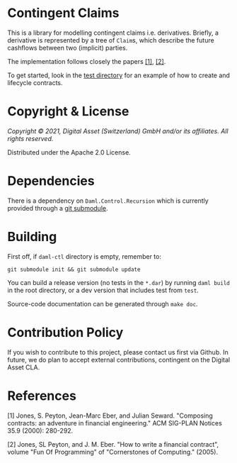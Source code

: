 # Contingent Claims

This is a library for modelling contingent claims i.e. derivatives. Briefly, a
derivative is represented by a tree of `Claim`s, which describe the future
cashflows between two (implicit) parties.

The implementation follows closely the papers [[1]](#1), [[2]](#2).

To get started, look in the [test directory](./test/daml/Test/FinancialContract.daml) 
for an example of how to create and lifecycle contracts.

# Copyright & License

*Copyright © 2021, Digital Asset (Switzerland) GmbH and/or its affiliates. All rights reserved.*

Distributed under the Apache 2.0 License.

# Dependencies

There is a dependency on `Daml.Control.Recursion` which is currently provided
through a [git submodule](https://git-scm.com/book/en/v2/Git-Tools-Submodules).

# Building

First off, if `daml-ctl` directory is empty, remember to:

```
git submodule init && git submodule update
```

You can build a release version (no tests in the `*.dar`) by running `daml
build` in the root directory, or a dev version that includes test from
`test`.

Source-code documentation can be generated through `make doc`.

# Contribution Policy

If you wish to contribute to this project, please contact us first via Github. In future, we do plan to accept external contributions, contingent on the Digital Asset CLA.

# References

<a id="1">[1]</a>
Jones, S. Peyton, Jean-Marc Eber, and Julian Seward.
"Composing contracts: an adventure in financial engineering."
ACM SIG-PLAN Notices 35.9 (2000): 280-292.

<a id="2">[2]</a>
Jones, SL Peyton, and J. M. Eber.
"How to write a financial contract",
volume "Fun Of Programming" of "Cornerstones of Computing." (2005).


